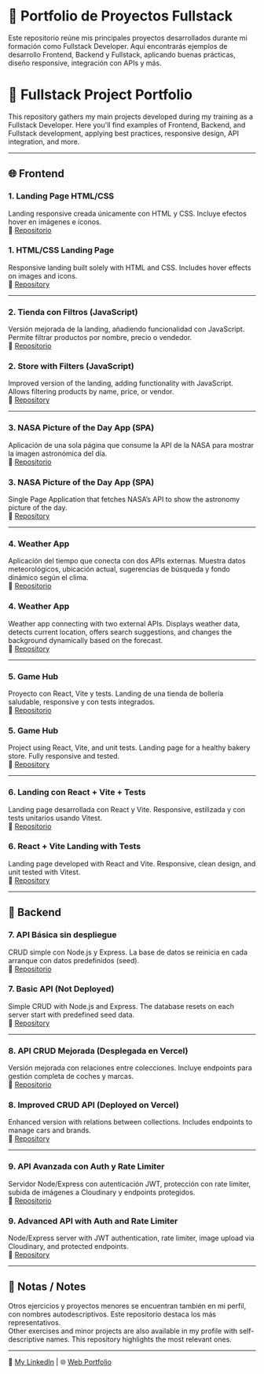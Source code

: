 # 🧠 Portfolio de Proyectos Fullstack

Este repositorio reúne mis principales proyectos desarrollados durante mi formación como Fullstack Developer. Aquí encontrarás ejemplos de desarrollo Frontend, Backend y Fullstack, aplicando buenas prácticas, diseño responsive, integración con APIs y más.

# 🧠 Fullstack Project Portfolio

This repository gathers my main projects developed during my training as a Fullstack Developer. Here you'll find examples of Frontend, Backend, and Fullstack development, applying best practices, responsive design, API integration, and more.

---

## 🌐 Frontend

### 1. **Landing Page HTML/CSS**
Landing responsive creada únicamente con HTML y CSS. Incluye efectos hover en imágenes e íconos.  
🔗 [Repositorio](https://github.com/usuario/landing-html-css)

### 1. **HTML/CSS Landing Page**
Responsive landing built solely with HTML and CSS. Includes hover effects on images and icons.  
🔗 [Repository](https://github.com/usuario/landing-html-css)

---

### 2. **Tienda con Filtros (JavaScript)**
Versión mejorada de la landing, añadiendo funcionalidad con JavaScript. Permite filtrar productos por nombre, precio o vendedor.  
🔗 [Repositorio](https://github.com/usuario/tienda-js-filtros)

### 2. **Store with Filters (JavaScript)**
Improved version of the landing, adding functionality with JavaScript. Allows filtering products by name, price, or vendor.  
🔗 [Repository](https://github.com/usuario/tienda-js-filtros)

---

### 3. **NASA Picture of the Day App (SPA)**
Aplicación de una sola página que consume la API de la NASA para mostrar la imagen astronómica del día.  
🔗 [Repositorio](https://github.com/usuario/nasa-app)

### 3. **NASA Picture of the Day App (SPA)**
Single Page Application that fetches NASA’s API to show the astronomy picture of the day.  
🔗 [Repository](https://github.com/usuario/nasa-app)

---

### 4. **Weather App**
Aplicación del tiempo que conecta con dos APIs externas. Muestra datos meteorológicos, ubicación actual, sugerencias de búsqueda y fondo dinámico según el clima.  
🔗 [Repositorio](https://github.com/usuario/weather-app)

### 4. **Weather App**
Weather app connecting with two external APIs. Displays weather data, detects current location, offers search suggestions, and changes the background dynamically based on the forecast.  
🔗 [Repository](https://github.com/usuario/weather-app)

---

### 5. **Game Hub**
Proyecto con React, Vite y tests. Landing de una tienda de bollería saludable, responsive y con tests integrados.  
🔗 [Repositorio](https://github.com/usuario/game-hub)

### 5. **Game Hub**
Project using React, Vite, and unit tests. Landing page for a healthy bakery store. Fully responsive and tested.  
🔗 [Repository](https://github.com/usuario/game-hub)

---

### 6. **Landing con React + Vite + Tests**
Landing page desarrollada con React y Vite. Responsive, estilizada y con tests unitarios usando Vitest.  
🔗 [Repositorio](https://github.com/usuario/landing-react-vite)

### 6. **React + Vite Landing with Tests**
Landing page developed with React and Vite. Responsive, clean design, and unit tested with Vitest.  
🔗 [Repository](https://github.com/usuario/landing-react-vite)

---

## 🔧 Backend

### 7. **API Básica sin despliegue**
CRUD simple con Node.js y Express. La base de datos se reinicia en cada arranque con datos predefinidos (seed).  
🔗 [Repositorio](https://github.com/usuario/api-basica)

### 7. **Basic API (Not Deployed)**
Simple CRUD with Node.js and Express. The database resets on each server start with predefined seed data.  
🔗 [Repository](https://github.com/usuario/api-basica)

---

### 8. **API CRUD Mejorada (Desplegada en Vercel)**
Versión mejorada con relaciones entre colecciones. Incluye endpoints para gestión completa de coches y marcas.  
🔗 [Repositorio](https://github.com/usuario/api-mejorada)

### 8. **Improved CRUD API (Deployed on Vercel)**
Enhanced version with relations between collections. Includes endpoints to manage cars and brands.  
🔗 [Repository](https://github.com/usuario/api-mejorada)

---

### 9. **API Avanzada con Auth y Rate Limiter**
Servidor Node/Express con autenticación JWT, protección con rate limiter, subida de imágenes a Cloudinary y endpoints protegidos.  
🔗 [Repositorio](https://github.com/usuario/api-avanzada-auth)

### 9. **Advanced API with Auth and Rate Limiter**
Node/Express server with JWT authentication, rate limiter, image upload via Cloudinary, and protected endpoints.  
🔗 [Repository](https://github.com/usuario/api-avanzada-auth)

---

## 📝 Notas / Notes

Otros ejercicios y proyectos menores se encuentran también en mi perfil, con nombres autodescriptivos. Este repositorio destaca los más representativos.  
Other exercises and minor projects are also available in my profile with self-descriptive names. This repository highlights the most relevant ones.

---

💼 [My LinkedIn](https://linkedin.com/in/tuusuario) | 🌐 [Web Portfolio](https://tusitio.com)
